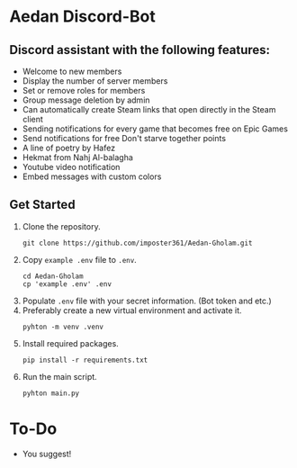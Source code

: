 # Aedan Discord-Bot

## Discord assistant with the following features:

- Welcome to new members
- Display the number of server members
- Set or remove roles for members
- Group message deletion by admin
- Can automatically create Steam links that open directly in the Steam client
- Sending notifications for every game that becomes free on Epic Games
- Send notifications for free Don't starve together points
- A line of poetry by Hafez
- Hekmat from Nahj Al-balagha
- Youtube video notification
- Embed messages with custom colors

## Get Started

1. Clone the repository.
   ```
   git clone https://github.com/imposter361/Aedan-Gholam.git
   ```
2. Copy `example .env` file to `.env`.
   ```
   cd Aedan-Gholam
   cp 'example .env' .env
   ```
3. Populate `.env` file with your secret information. (Bot token and etc.)
4. Preferably create a new virtual environment and activate it.
   ```
   pyhton -m venv .venv
   ```
5. Install required packages.
   ```
   pip install -r requirements.txt
   ```
6. Run the main script.
   ```
   pyhton main.py
   ```

# To-Do

- You suggest!
